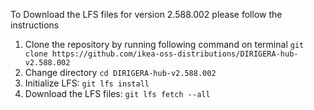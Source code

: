 To Download the LFS files for version 2.588.002 please follow the instructions

1. Clone the repository by running following command on terminal `git clone https://github.com/ikea-oss-distributions/DIRIGERA-hub-v2.588.002`
2. Change directory `cd DIRIGERA-hub-v2.588.002`
3. Initialize LFS: `git lfs install`
4. Download the LFS files: `git lfs fetch --all`
